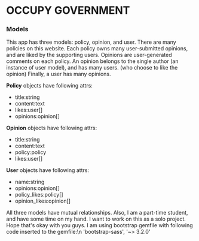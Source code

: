 <h1>OCCUPY GOVERNMENT</h1>
<h3>Models</h3>
<p>This app has three models: policy, opinion, and user. There are many policies on this website. Each policy owns many user-submitted opinions, and are liked by the supporting users. Opinions are user-generated comments on each policy. An opinion belongs to the single author (an instance of user model), and has many users. (who choose to like the opinion) Finally, a user has many opinions.</p>

<p><strong>Policy</strong> objects have following attrs:</p>
<ul>
  <li>title:string</li>
  <li>content:text</li>
  <li>likes:user[]</li>
  <li>opinions:opinion[]</li>
</ul>
<p><strong>Opinion</strong> objects have following attrs:</p>
<ul>
  <li>title:string</li>
  <li>content:text</li>
  <li>policy:policy</li>
  <li>likes:user[]</li>
</ul>
<p><strong>User</strong> objects have following attrs:</p>
<ul>
  <li>name:string</li>
  <li>opinions:opinion[]</li>
  <li>policy_likes:policy[]</li>
  <li>opinion_likes:opinion[]</li>
</ul>
<p>All three models have mutual relationships. Also, I am a part-time student, and have some time on my hand. I want to work on this as a solo project. Hope that's okay with you guys. I am using bootstrap gemfile with following code inserted to the gemfile:\n 'bootstrap-sass', '~> 3.2.0'</p>
